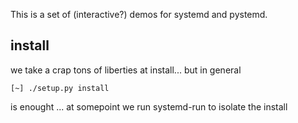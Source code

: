 This is a set of (interactive?) demos for systemd and pystemd.

install
-------

we take a crap tons of liberties at install... but in general

    [~] ./setup.py install

is enought ... at somepoint we run systemd-run to isolate the install